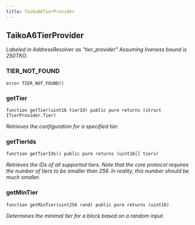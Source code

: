```yaml
---
title: TaikoA6TierProvider
---
```


## TaikoA6TierProvider

_Labeled in AddressResolver as "tier_provider"
Assuming liveness bound is 250TKO._

### TIER_NOT_FOUND

```solidity
error TIER_NOT_FOUND()
```

### getTier

```solidity
function getTier(uint16 tierId) public pure returns (struct ITierProvider.Tier)
```

_Retrieves the configuration for a specified tier._

### getTierIds

```solidity
function getTierIds() public pure returns (uint16[] tiers)
```

_Retrieves the IDs of all supported tiers.
Note that the core protocol requires the number of tiers to be smaller
than 256. In reality, this number should be much smaller._

### getMinTier

```solidity
function getMinTier(uint256 rand) public pure returns (uint16)
```

_Determines the minimal tier for a block based on a random input._

